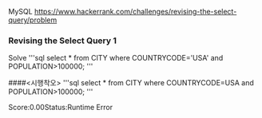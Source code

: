 <!--# SQL-->
MySQL https://www.hackerrank.com/challenges/revising-the-select-query/problem
### Revising the Select Query 1

Solve
'''sql
select *
from CITY
where COUNTRYCODE='USA' and POPULATION>100000;
'''

####<시행착오>
'''sql
select *
from CITY
where COUNTRYCODE=USA and POPULATION>100000;
'''

Score:0.00Status:Runtime Error